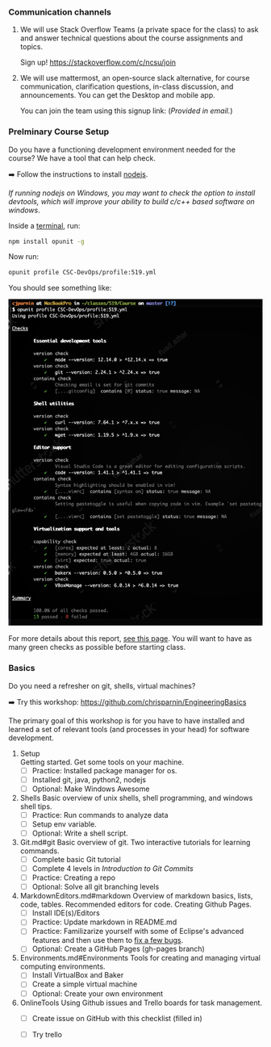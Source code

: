 ### Communication channels

1. We will use Stack Overflow Teams (a private space for the class) to ask and answer technical questions about the course assignments and topics. 

    Sign up! https://stackoverflow.com/c/ncsu/join

2.  We will use mattermost, an open-source slack alternative, for course communication, clarification questions, in-class discussion, and announcements. You can get the Desktop and mobile app.  

    You can join the team using this signup link:
    (_Provided in email._)

### Prelminary Course Setup

Do you have a functioning development environment needed for the course? We have a tool that can help check.

➡️ Follow the instructions to install [nodejs](https://nodejs.org/en/). 

_If running nodejs on Windows, you may want to check the option to install devtools, which will improve your ability to build c/c++ based software on windows_.

Inside a [terminal](https://github.com/chrisparnin/EngineeringBasics/blob/master/Shells.md#shells), run:

```bash
npm install opunit -g
```

Now run:

```bash
opunit profile CSC-DevOps/profile:519.yml
```

You should see something like:

![opunit-pass](imgs/opunit-pass.png)

For more details about this report, [see this page](https://github.com/CSC-DevOps/profile). You will want to have as many green checks as possible before starting class.

### Basics

Do you need a refresher on git, shells, virtual machines? 

➡️ Try this workshop:
https://github.com/chrisparnin/EngineeringBasics

The primary goal of this workshop is for you have to have installed and learned a set of relevant tools (and processes in your head) for software development.

1. Setup  
   Getting started. Get some tools on your machine. 
   - [ ] Practice: Installed package manager for os.
   - [ ] Installed git, java, python2, nodejs
   - [ ] Optional: Make Windows Awesome
2. Shells 
   Basic overview of unix shells, shell programming, and windows shell tips.
   - [ ] Practice: Run commands to analyze data
   - [ ] Setup env variable.
   - [ ] Optional: Write a shell script.
3. Git.md#git
   Basic overview of git. Two interactive tutorials for learning commands.
   - [ ] Complete basic Git tutorial
   - [ ] Complete 4 levels in *Introduction to Git Commits*
   - [ ] Practice: Creating a repo
   - [ ] Optional: Solve all git branching levels
4. MarkdownEditors.md#markdown
   Overview of markdown basics, lists, code, tables. Recommended editors for code. Creating Github Pages.
   - [ ] Install IDE(s)/Editors
   - [ ] Practice: Update markdown in README.md
   - [ ] Practice: Familizarize yourself with some of Eclipse's advanced features and then use them to [fix a few bugs](https://github.ncsu.edu/kpresle-tools/EclipseTutorial).
   - [ ] Optional: Create a GitHub Pages (gh-pages branch) 
5. Environments.md#Environments
   Tools for creating and managing virtual computing environments.
   - [ ] Install VirtualBox and Baker
   - [ ] Create a simple virtual machine
   - [ ] Optional: Create your own environment
6. OnlineTools
   Using Github issues and Trello boards for task management.
   - [ ] Create issue on GitHub with this checklist (filled in) 
   - [ ] Try trello






